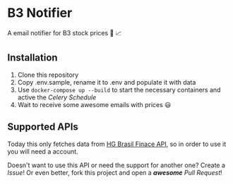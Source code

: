 # B3 Notifier

A email notifier for B3 stock prices 💸 📈

## Installation

 1. Clone this repository
 2. Copy .env.sample, rename it to .env and populate it with data
 3. Use `docker-compose up --build` to start the necessary containers and active the *Celery Schedule*
 4. Wait to receive some awesome emails with prices 😃

## Supported APIs

Today this only fetches data from [HG Brasil Finace API][1], so in order to use it you will need a account.

Doesn't want to use this API or need the support for another one? Create a *Issue*! Or even better, fork this project and open a ***awesome*** *Pull Request*!

[1]: https://hgbrasil.com/status/finance
